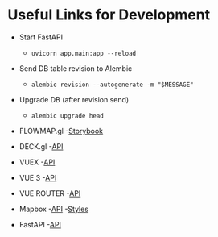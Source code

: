 # Useful Links for Development


- Start FastAPI
    - `uvicorn app.main:app --reload`
- Send DB table revision to Alembic
    - `alembic revision --autogenerate -m "$MESSAGE"`
- Upgrade DB (after revision send)
    - `alembic upgrade head`

- FLOWMAP.gl
    -[Storybook](https://teralytics.github.io/flowmap.gl/index.html?path=/story/basic--basic-as-layer)
- DECK.gl
    -[API](https://deck.gl/docs/api-reference/core/deck)
- VUEX
    -[API](https://vuex.vuejs.org/)
- VUE 3
    -[API](https://v3.vuejs.org/api/)
- VUE ROUTER
    -[API](https://router.vuejs.org/api/)
- Mapbox
    -[API](https://docs.mapbox.com/mapbox-gl-js/api/)
    -[Styles](https://docs.mapbox.com/api/maps/styles/)
- FastAPI
    -[API](https://fastapi.tiangolo.com/)
